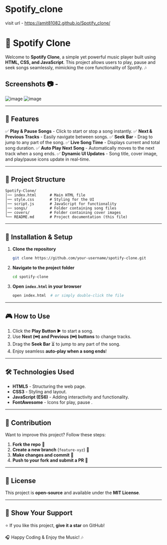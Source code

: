 ﻿# Spotify_clone

 visit url - https://amit81082.github.io/Spotify_clone/

 # 🎵 Spotify Clone

Welcome to **Spotify Clone**, a simple yet powerful music player built using **HTML, CSS, and JavaScript**. This project allows users to play, pause and seek songs seamlessly, mimicking the core functionality of Spotify. 🎶

## Screenshots 📷 -
![image](https://github.com/user-attachments/assets/b5739b51-39be-4559-b81a-86d192060b72)
![image](https://github.com/user-attachments/assets/3e90ea5f-aa4a-4888-834c-0e5e4bdf73b1)


---

## 🚀 Features

✅ **Play & Pause Songs** - Click to start or stop a song instantly.
✅ **Next & Previous Tracks** - Easily navigate between songs.
✅ **Seek Bar** - Drag to jump to any part of the song.
✅ **Live Song Time** - Displays current and total song duration.
✅ **Auto Play Next Song** - Automatically moves to the next track when a song ends.
✅ **Dynamic UI Updates** - Song title, cover image, and play/pause icons update in real-time.




---

## 📂 Project Structure

```
Spotify-Clone/
│── index.html      # Main HTML file
│── style.css       # Styling for the UI
│── script.js       # JavaScript for functionality
│── songs/          # Folder containing song files
│── covers/         # Folder containing cover images
└── README.md       # Project documentation (this file)
```

---

## 🔧 Installation & Setup

1. **Clone the repository**
   ```sh
   git clone https://github.com/your-username/spotify-clone.git
   ```
2. **Navigate to the project folder**
   ```sh
   cd spotify-clone
   ```
3. **Open `index.html` in your browser**
   ```sh
   open index.html  # or simply double-click the file
   ```

---

## 🎮 How to Use

1. Click the **Play Button** ▶️ to start a song.
2. Use **Next (⏭️) and Previous (⏮️) buttons** to change tracks.
3. Drag the **Seek Bar** ⏳ to jump to any part of the song.
4. Enjoy seamless **auto-play when a song ends**!

---

## 🛠️ Technologies Used

- **HTML5** - Structuring the web page.
- **CSS3** - Styling and layout.
- **JavaScript (ES6)** - Adding interactivity and functionality.
- **FontAwesome** - Icons for play, pause .

---

## 🤝 Contribution

Want to improve this project? Follow these steps:

1. **Fork the repo** 📌
2. **Create a new branch** (`feature-xyz`) 🔀
3. **Make changes and commit** 💾
4. **Push to your fork and submit a PR** 🚀

---

## 📜 License

This project is **open-source** and available under the **MIT License**.

---

## 🌟 Show Your Support

⭐ If you like this project, **give it a star** on GitHub!

🎧 Happy Coding & Enjoy the Music! 🎶


